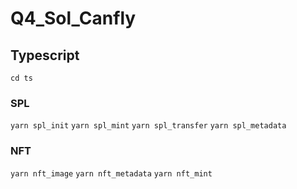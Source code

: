 # Q4_Sol_Canfly

## Typescript
```cd ts```

### SPL
```yarn spl_init```
```yarn spl_mint```
```yarn spl_transfer```
```yarn spl_metadata```

### NFT
```yarn nft_image```
```yarn nft_metadata```
```yarn nft_mint```

